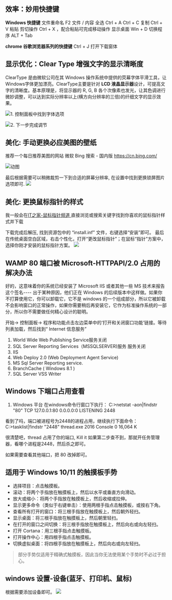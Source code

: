 ## 效率：妙用快捷键

**Windows 快捷键**
文件重命名 F2
文件 / 内容 全选 Ctrl + A 
Ctrl + C 复制
Ctrl + V 粘贴
剪切操作 Ctrl + X ，配合粘贴可完成移动操作
显示桌面 Win + D
切换程序 ALT + Tab

**chrome 谷歌浏览器系列的快捷键**
Ctrl + J 打开下载窗体

## 显示优化：Clear Type 增强文字的显示清晰度

ClearType 是由微软公司在其 Windows 操作系统中提供的荧幕字体平滑工具，让Windows字体更加漂亮。ClearType主要是针对 **LCD 液晶显示器**设计，可提高文字的清晰度。基本原理是，将显示器的 R, G, B 各个次像素也发光，让其色调进行微妙调整，可以达到实际分辨率以上(横方向分辨率的三倍)的纤细文字的显示效果。

![1. 控制面板中找到字体选项](https://upload-images.jianshu.io/upload_images/1662509-28ccec8ea72629a5.png?imageMogr2/auto-orient/strip%7CimageView2/2/w/1240)

![2. 下一步完成调节](https://upload-images.jianshu.io/upload_images/1662509-fc5e0a3f1710a64d.png?imageMogr2/auto-orient/strip%7CimageView2/2/w/1240)

## 美化: 手动更换必应美图的壁纸

推荐一个每日推荐美图的网站
微软 Bing 搜索 - 国内版  https://cn.bing.com/

![动图](https://upload-images.jianshu.io/upload_images/1662509-d10b44f7e29fde29.gif?imageMogr2/auto-orient/strip)

最后根据需要可以稍微裁剪一下到合适的屏幕分辨率, 在设置中找到更换锁屏图片选项即可.
![](https://upload-images.jianshu.io/upload_images/1662509-909f4a26783fb8e5.png?imageMogr2/auto-orient/strip%7CimageView2/2/w/1240)

## 美化: 更换鼠标指针的样式

我一般会在[IT之家-鼠标指针频道 ](https://zhuti.ithome.com/cursor/ )直接浏览或搜索关键字找到你喜欢的鼠标指针样式并下载

下载完成后解压, 找到资源包中的 “install.inf” 文件，右键选择“安装”即可。
最后在传统桌面空白区域，右击个性化，打开“更改鼠标指针”；在鼠标“指针”方案中，选择你刚才安装的鼠标指针方案。
![](https://upload-images.jianshu.io/upload_images/1662509-ce3833b33454c886.png?imageMogr2/auto-orient/strip%7CimageView2/2/w/1240)

## WAMP 80 端口被 Microsoft-HTTPAPI/2.0 占用的解决办法

好的，这意味着你的系统已经安装了 Microsoft IIS 或者其他一些 MS 技术来报告这个签名---- 出于某种原因，他们正在 Windows 的后续版本中这样做。如果你不打算使用它，你可以卸载它，它不是 windows 的一个组成部分，所以它被卸载不会影响窗口的正常操作，如果你需要稍后再安装它，它作为标准操作系统的一部分，所以你不需要做任何精心设计的聪明。

开始-> 控制面板-> 程序和功能点击左边菜单中的‘打开和关闭窗口功能’链接。等待列表加载，然后找到“ Internet 信息服务”

1. World Wide Web Publishing Service服务关闭
2. SQL Server Reporting Services（MSSQLSERVER)服务 服务关闭
3. IIS
4. Web Deploy 2.0 (Web Deployment Agent Service)
5. MS Sql Server Reporting service.
6. BranchCache ( Windows 8.1 )
7. SQL Server VSS Writer

## Windows 下端口占用查看

1. Windows 平台
在windows命令行窗口下执行：
C:\>netstat -aon|findstr "80"
TCP     127.0.0.1:80         0.0.0.0:0               LISTENING       2448

看到了吗，端口被进程号为2448的进程占用，继续执行下面命令：
C:\>tasklist|findstr "2448"
thread.exe                     2016 Console                 0     16,064 K

很清楚吧，thread 占用了你的端口, Kill it
如果第二步查不到，那就开任务管理器，看哪个进程是2448，然后杀之即可。

如果需要查看其他端口，把 80 改掉即可。

## 适用于 Windows 10/11 的触摸板手势

* 选择项目：点击触摸板。
* 滚动：将两个手指放在触摸板上，然后以水平或垂直方向滑动。
* 放大或缩小：将两个手指放在触摸板上，然后收缩或拉伸。
* 显示更多命令（类似于右键单击）：使用两根手指点击触摸板，或按右下角。
* 查看所有打开的窗口：将三根手指放在触摸板上，然后朝外轻扫。
* 显示桌面：将三根手指放在触摸板上，然后朝里轻扫。
* 在打开的窗口之间切换：将三根手指放在触摸板上，然后向右或向左轻扫。
* 打开 Cortana：用三根手指点击触摸板。
* 打开操作中心：用四根手指点击触摸板。
* 切换虚拟桌面：将四根手指放在触摸板上，然后向右或向左轻扫。

> 部分手势仅适用于精确式触摸板，因此当你无法使用某个手势时不必过于担心。

## windows 设置-设备(蓝牙、打印机、鼠标)
根据需要添加设备即可。
![](https://upload-images.jianshu.io/upload_images/1662509-3a1064b74bacb753.png?imageMogr2/auto-orient/strip%7CimageView2/2/w/1240)
